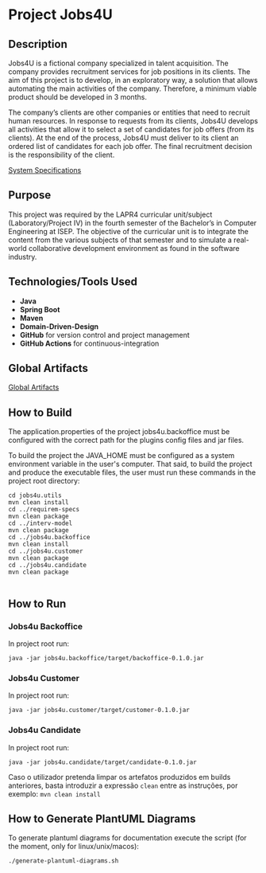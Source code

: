 # Project Jobs4U

## Description

Jobs4U is a fictional company specialized in talent acquisition. The company provides recruitment services for job positions in its clients. The aim of this project is to develop, in an exploratory way, a solution that allows automating the main activities of the company. Therefore, a minimum viable product should be developed in 3 months.

The company’s clients are other companies or entities that need to recruit human resources. In response to requests from its clients, Jobs4U develops all activities that allow it to select a set of candidates for job offers (from its clients). At the end of the process, Jobs4U must deliver to its client an ordered list of candidates for each job offer. The final recruitment decision is the responsibility of the client.

[System Specifications](docs/projeto-integrado-sys-spec-v8.pdf)

## Purpose

This project was required by the LAPR4 curricular unit/subject (Laboratory/Project IV) in the fourth semester of the Bachelor’s in Computer Engineering at ISEP. The objective of the curricular unit is to integrate the content from the various subjects of that semester and to simulate a real-world collaborative development environment as found in the software industry.

## Technologies/Tools Used

- **Java**
- **Spring Boot**
- **Maven**
- **Domain-Driven-Design**
- **GitHub** for version control and project management
- **GitHub Actions** for continuous-integration

## Global Artifacts

[Global Artifacts](docs/sprintC/global-artifacts/Readme.md)

## How to Build

The application.properties of the project jobs4u.backoffice must be configured with the correct path for the plugins config files and jar files.

To build the project the JAVA_HOME must be configured as a system environment variable in the user's computer. That said, to build the project and produce the executable files, the user must run these commands in the project root directory:

```
cd jobs4u.utils
mvn clean install
cd ../requirem-specs
mvn clean package
cd ../interv-model
mvn clean package
cd ../jobs4u.backoffice
mvn clean install
cd ../jobs4u.customer
mvn clean package
cd ../jobs4u.candidate
mvn clean package
 
```

## How to Run

### Jobs4u Backoffice

In project root run:

```
java -jar jobs4u.backoffice/target/backoffice-0.1.0.jar
```

### Jobs4u Customer

In project root run:

```
java -jar jobs4u.customer/target/customer-0.1.0.jar
```

### Jobs4u Candidate

In project root run:

```
java -jar jobs4u.candidate/target/candidate-0.1.0.jar
```

Caso o utilizador pretenda limpar os artefatos produzidos em builds anteriores, basta introduzir a expressão `clean` entre as instruções, por exemplo: `mvn clean install`

## How to Generate PlantUML Diagrams

To generate plantuml diagrams for documentation execute the script (for the moment, only for linux/unix/macos):

`./generate-plantuml-diagrams.sh`
